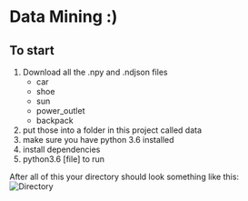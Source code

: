# Data Mining :)
## To start
1. Download all the .npy and .ndjson files
    * car
    * shoe
    * sun
    * power_outlet
    * backpack
2. put those into a folder in this project called data
3. make sure you have python 3.6 installed
4. install dependencies
5. python3.6 [file] to run

After all of this your directory should look something like this:  
![Directory](https://i.imgur.com/ONWKiO4.png)
